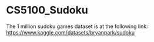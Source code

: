 # CS5100_Sudoku
The 1 million sudoku games dataset is at the following link: https://www.kaggle.com/datasets/bryanpark/sudoku
